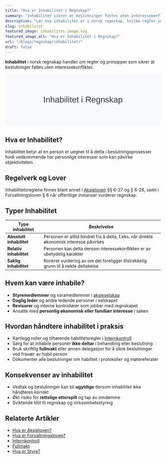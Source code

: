```yaml
---
title: "Hva er Inhabilitet i Regnskap?"
summary: "Inhabilitet sikrer at beslutninger fattes uten interessekonflikter og opprettholder tillit til regnskap og virksomhetsstyring."
description: "Lær hva inhabilitet er i norsk regnskap, hvilke regler som gjelder, hvordan du håndterer habilitetskonflikter og konsekvenser av inhabilitet."
slug: inhabilitet
featured_image: inhabilitet-image.svg
featured_image_alt: "Hva er Inhabilitet i Regnskap?"
url: "/blogs/regnskap/inhabilitet/"
draft: false
---
```


**Inhabilitet** i norsk regnskap handler om regler og prinsipper som sikrer at beslutninger fattes uten interessekonflikter.

![Illustrasjon som viser konseptet inhabilitet](inhabilitet-image.svg)

## Hva er Inhabilitet?

Inhabilitet betyr at en person er uegnet til å delta i beslutningsprosesser fordi vedkommende har personlige interesser som kan påvirke objektiviteten.

## Regelverk og Lover

Inhabilitetsreglene finnes blant annet i [Aksjeloven](/blogs/regnskap/hva-er-aksjeloven "Hva er Aksjeloven?") §§ 6-27 og § 6-28, samt i Forvaltningsloven § 6 når offentlige instanser vurderer regnskap.

## Typer Inhabilitet

| **Type inhabilitet**     | **Beskrivelse**                                                                          |
|--------------------------|------------------------------------------------------------------------------------------|
| **Absolutt inhabilitet** | Personen er alltid hindret fra å delta, f.eks. når direkte økonomisk interesse påvirkes  |
| **Relativ inhabilitet**  | Personen kan delta dersom interessekonflikten er av ubetydelig karakter                  |
| **Saklig inhabilitet**   | Konkret vurdering av om det foreligger tilstrekkelig grunn til å nekte deltakelse        |

## Hvem kan være inhabile?

* **Styremedlemmer** og varamedlemmer i [aksjeselskap](/blogs/regnskap/hva-er-et-aksjeselskap "Hva er et Aksjeselskap?")
* **Daglig leder** og andre ledende personer i selskapet
* **Revisorer** og interne kontrollører som jobber med regnskapet
* Ansatte med **personlig økonomisk eller familiær interesse** i saken

## Hvordan håndtere inhabilitet i praksis

* Kartlegg roller og tilhørende habilitetsregler i [Internkontroll](/blogs/regnskap/hva-er-internkontroll "Hva er Internkontroll?")
* Sørg for at inhabile personer **ikke deltar** i behandling eller beslutning
* Bruk skriftlig **fullmakt** eller annen delegasjon for å sikre beslutninger ved fravær av habil person
* Dokumenter alle beslutninger om habilitet i protokoller og møtereferater

## Konsekvenser av inhabilitet

* Vedtak og beslutninger kan bli **ugyldige** dersom inhabilitet ikke håndteres korrekt
* Økt risiko for **rettslige etterspill** og tap av omdømme
* Sviktende tillit til regnskap og virksomhetsstyring

## Relaterte Artikler

* [Hva er Aksjeloven?](/blogs/regnskap/hva-er-aksjeloven "Hva er Aksjeloven?")
* [Hva er Forvaltningsloven?](/blogs/regnskap/hva-er-forvaltningsloven "Hva er Forvaltningsloven?")
* [Internkontroll](/blogs/regnskap/hva-er-internkontroll "Hva er Internkontroll?")
* [Fullmakt](/blogs/regnskap/fullmakt "Fullmakt")
* [Hva er Styre?](/blogs/regnskap/hva-er-styre "Hva er Styre? Organisering og Roller i Selskaper")
